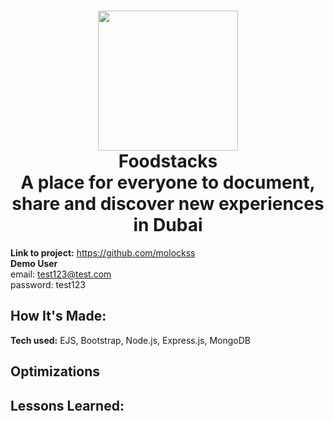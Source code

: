 
<h1 align="center">
  <img src="foodstacks.png" width="224px"/><br/>
  Foodstacks <br>
  A place for everyone to document, share and discover new experiences in Dubai
</h1>

**Link to project:** https://github.com/molockss <br>
**Demo User** <br>
email: test123@test.com <br>
password: test123

<!-- ![image](https://user-images.githubusercontent.com/64442298/122502939-66be3c80-cfac-11eb-82cd-c5c07d2b3a5e.png) -->


## How It's Made:

**Tech used:** EJS, Bootstrap, Node.js, Express.js, MongoDB



## Optimizations


## Lessons Learned:




